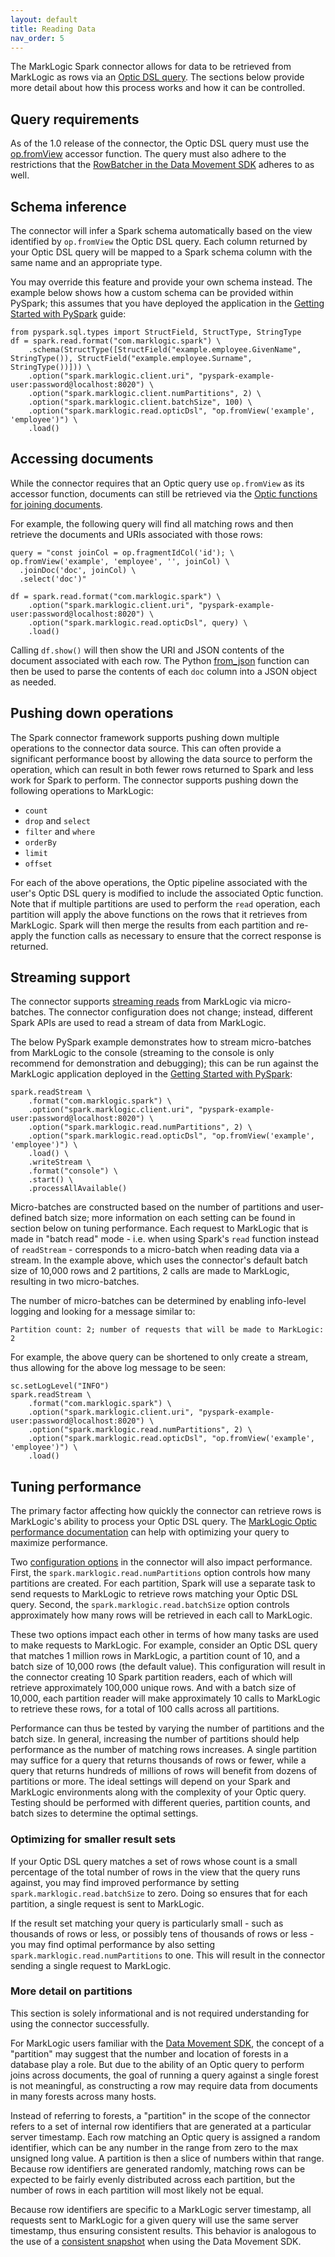 ```yaml
---
layout: default
title: Reading Data
nav_order: 5
---
```


The MarkLogic Spark connector allows for data to be retrieved from MarkLogic as rows via an 
[Optic DSL query](https://docs.marklogic.com/guide/app-dev/OpticAPI#id_46710). The 
sections below provide more detail about how this process works and how it can be controlled. 

## Query requirements

As of the 1.0 release of the connector, the Optic DSL query must use the 
[op.fromView](https://docs.marklogic.com/op.fromView) accessor function. The query must also adhere to the 
restrictions that the 
[RowBatcher in the Data Movement SDK](https://github.com/marklogic/java-client-api/wiki/Row-Batcher#building-a-plan-for-exporting-the-view)
adheres to as well. 

## Schema inference

The connector will infer a Spark schema automatically based on the view identified by `op.fromView`
the Optic DSL query. Each column returned by your Optic DSL query will be mapped to a Spark schema column with the 
same name and an appropriate type. 

You may override this feature and provide your own schema instead. The example below shows how a custom schema can 
be provided within PySpark; this assumes that you have deployed the application in the 
[Getting Started with PySpark](getting-started-pyspark.md) guide:

```
from pyspark.sql.types import StructField, StructType, StringType
df = spark.read.format("com.marklogic.spark") \
    .schema(StructType([StructField("example.employee.GivenName", StringType()), StructField("example.employee.Surname", StringType())])) \
    .option("spark.marklogic.client.uri", "pyspark-example-user:password@localhost:8020") \
    .option("spark.marklogic.client.numPartitions", 2) \
    .option("spark.marklogic.client.batchSize", 100) \
    .option("spark.marklogic.read.opticDsl", "op.fromView('example', 'employee')") \
    .load()
```

## Accessing documents 

While the connector requires that an Optic query use `op.fromView` as its accessor function, documents can still be
retrieved via the [Optic functions for joining documents](https://docs.marklogic.com/guide/app-dev/OpticAPI#id_78437). 

For example, the following query will find all matching rows and then retrieve the documents and URIs associated with 
those rows:

```
query = "const joinCol = op.fragmentIdCol('id'); \
op.fromView('example', 'employee', '', joinCol) \
  .joinDoc('doc', joinCol) \
  .select('doc')"

df = spark.read.format("com.marklogic.spark") \
    .option("spark.marklogic.client.uri", "pyspark-example-user:password@localhost:8020") \
    .option("spark.marklogic.read.opticDsl", query) \
    .load()
```

Calling `df.show()` will then show the URI and JSON contents of the document associated with each row. The Python 
[from_json](https://spark.apache.org/docs/latest/api/python/reference/pyspark.sql/api/pyspark.sql.functions.from_json.html)
function can then be used to parse the contents of each `doc` column into a JSON object as needed. 

## Pushing down operations

The Spark connector framework supports pushing down multiple operations to the connector data source. This can 
often provide a significant performance boost by allowing the data source to perform the operation, which can result in 
both fewer rows returned to Spark and less work for Spark to perform. The connector supports pushing 
down the following operations to MarkLogic:

- `count`
- `drop` and `select`
- `filter` and `where`
- `orderBy`
- `limit`
- `offset`

For each of the above operations, the Optic pipeline associated with the user's Optic DSL query is modified to include
the associated Optic function. Note that if multiple partitions are used to perform the `read` operation, each 
partition will apply the above functions on the rows that it retrieves from MarkLogic. Spark will then merge the results
from each partition and re-apply the function calls as necessary to ensure that the correct response is returned.

## Streaming support

The connector supports
[streaming reads](https://spark.apache.org/docs/latest/structured-streaming-programming-guide.html) from MarkLogic
via micro-batches. The connector configuration does not change; instead, different Spark APIs are used to read a 
stream of data from MarkLogic.

The below PySpark example demonstrates how to stream micro-batches from MarkLogic to the console (streaming to the 
console is only recommend for demonstration and debugging); this can be run against the MarkLogic application 
deployed in the [Getting Started with PySpark](getting-started-pyspark.md):

```
spark.readStream \
    .format("com.marklogic.spark") \
    .option("spark.marklogic.client.uri", "pyspark-example-user:password@localhost:8020") \
    .option("spark.marklogic.read.numPartitions", 2) \
    .option("spark.marklogic.read.opticDsl", "op.fromView('example', 'employee')") \
    .load() \
    .writeStream \
    .format("console") \
    .start() \
    .processAllAvailable()
```

Micro-batches are constructed based on the number of partitions and user-defined batch size; more information on each
setting can be found in section below on tuning performance. Each request to MarkLogic that is made in "batch read"
mode - i.e. when using Spark's `read` function instead of `readStream` - corresponds to a micro-batch when reading
data via a stream. In the example above, which uses the connector's default batch size of 10,000 rows and 2 
partitions, 2 calls are made to MarkLogic, resulting in two micro-batches. 

The number of micro-batches can be determined by enabling info-level logging and looking for a message similar to:

    Partition count: 2; number of requests that will be made to MarkLogic: 2

For example, the above query can be shortened to only create a stream, thus allowing for the above log message to be 
seen: 

```
sc.setLogLevel("INFO")
spark.readStream \
    .format("com.marklogic.spark") \
    .option("spark.marklogic.client.uri", "pyspark-example-user:password@localhost:8020") \
    .option("spark.marklogic.read.numPartitions", 2) \
    .option("spark.marklogic.read.opticDsl", "op.fromView('example', 'employee')") \
    .load()
```


## Tuning performance

The primary factor affecting how quickly the connector can retrieve rows is MarkLogic's ability to 
process your Optic DSL query. The 
[MarkLogic Optic performance documentation](https://docs.marklogic.com/guide/app-dev/OpticAPI#id_91398) can help with 
optimizing your query to maximize performance. 

Two [configuration options](configuration.md) in the connector will also impact performance. First, the 
`spark.marklogic.read.numPartitions` option controls how many partitions are created. For each partition, Spark 
will use a separate task to send requests to MarkLogic to retrieve rows matching your Optic DSL query. Second, the 
`spark.marklogic.read.batchSize` option controls approximately how many rows will be retrieved in each call to 
MarkLogic. 

These two options impact each other in terms of how many tasks are used to make requests to MarkLogic. For example, 
consider an Optic DSL query that matches 1 million rows in MarkLogic, a partition count of 10, and a batch size of 
10,000 rows (the default value). This configuration will result in the connector creating 10 Spark partition readers,
each of which will retrieve approximately 100,000 unique rows. And with a batch size of 10,000, each partition 
reader will make approximately 10 calls to MarkLogic to retrieve these rows, for a total of 100 calls across all 
partitions. 

Performance can thus be tested by varying the number of partitions and the batch size. In general, increasing the 
number of partitions should help performance as the number of matching rows increases. A single partition may suffice 
for a query that returns thousands of rows or fewer, while a query that returns hundreds of millions of rows will 
benefit from dozens of partitions or more. The ideal settings will depend on your Spark and MarkLogic environments 
along with the complexity of your Optic query. Testing should be performed with different queries, partition counts, 
and batch sizes to determine the optimal settings.

### Optimizing for smaller result sets

If your Optic DSL query matches a set of rows whose count is a small percentage of the total number of rows in 
the view that the query runs against, you may find improved performance by setting `spark.marklogic.read.batchSize` 
to zero. Doing so ensures that for each partition, a single request is sent to MarkLogic. 

If the result set matching your query is particularly small - such as thousands of rows or less, or possibly tens of 
thousands of rows or less - you may find optimal performance by also setting `spark.marklogic.read.numPartitions` to 
one. This will result in the connector sending a single request to MarkLogic. 

### More detail on partitions

This section is solely informational and is not required understanding for using the connector 
successfully. 

For MarkLogic users familiar with the [Data Movement SDK](https://docs.marklogic.com/guide/java/data-movement), the 
concept of a "partition" may suggest that the number and location of forests in a database play a role. But due to 
the ability of an Optic query to perform joins across documents, the goal of running a query against a single forest 
is not meaningful, as constructing a row may require data from documents in many forests across many hosts. 

Instead of referring to forests, a "partition" in the scope of the connector refers to a set of 
internal row identifiers that are generated at a particular server timestamp. Each row matching an Optic query is 
assigned a random identifier, which can be any number in the range from zero to the max unsigned long value. A 
partition is then a slice of numbers within that range. Because row identifiers are generated randomly, matching rows 
can be expected to be fairly evenly distributed across each partition, but the number of rows in each partition will 
most likely not be equal.  

Because row identifiers are specific to a MarkLogic server timestamp, all requests sent to MarkLogic for a given 
query will use the same server timestamp, thus ensuring consistent results. This behavior is analogous to the use of a 
[consistent snapshot](https://docs.marklogic.com/guide/java/data-movement#id_18227) when using the Data Movement SDK.
